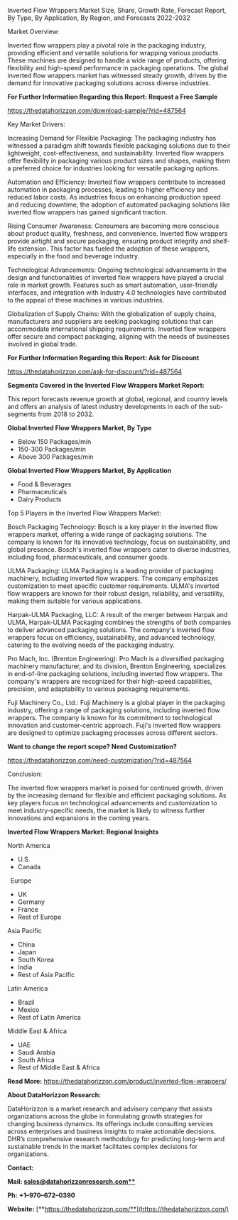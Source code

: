 ﻿Inverted Flow Wrappers Market Size, Share, Growth Rate, Forecast Report, By Type, By Application, By Region, and Forecasts 2022-2032

Market Overview:

Inverted flow wrappers play a pivotal role in the packaging industry, providing efficient and versatile solutions for wrapping various products. These machines are designed to handle a wide range of products, offering flexibility and high-speed performance in packaging operations. The global inverted flow wrappers market has witnessed steady growth, driven by the demand for innovative packaging solutions across diverse industries.

**For Further Information Regarding this Report: Request a Free Sample**	

<https://thedatahorizzon.com/download-sample/?rid=487564>

Key Market Drivers:

Increasing Demand for Flexible Packaging: The packaging industry has witnessed a paradigm shift towards flexible packaging solutions due to their lightweight, cost-effectiveness, and sustainability. Inverted flow wrappers offer flexibility in packaging various product sizes and shapes, making them a preferred choice for industries looking for versatile packaging options.

Automation and Efficiency: Inverted flow wrappers contribute to increased automation in packaging processes, leading to higher efficiency and reduced labor costs. As industries focus on enhancing production speed and reducing downtime, the adoption of automated packaging solutions like inverted flow wrappers has gained significant traction.

Rising Consumer Awareness: Consumers are becoming more conscious about product quality, freshness, and convenience. Inverted flow wrappers provide airtight and secure packaging, ensuring product integrity and shelf-life extension. This factor has fueled the adoption of these wrappers, especially in the food and beverage industry.

Technological Advancements: Ongoing technological advancements in the design and functionalities of inverted flow wrappers have played a crucial role in market growth. Features such as smart automation, user-friendly interfaces, and integration with Industry 4.0 technologies have contributed to the appeal of these machines in various industries.

Globalization of Supply Chains: With the globalization of supply chains, manufacturers and suppliers are seeking packaging solutions that can accommodate international shipping requirements. Inverted flow wrappers offer secure and compact packaging, aligning with the needs of businesses involved in global trade.

**For Further Information Regarding this Report: Ask for Discount**

<https://thedatahorizzon.com/ask-for-discount/?rid=487564>

**Segments Covered in the Inverted Flow Wrappers Market Report:**

This report forecasts revenue growth at global, regional, and country levels and offers an analysis of latest industry developments in each of the sub-segments from 2018 to 2032.

**Global Inverted Flow Wrappers Market, By Type**

- Below 150 Packages/min
- 150-300 Packages/min
- Above 300 Packages/min

**Global Inverted Flow Wrappers Market, By Application**

- Food & Beverages
- Pharmaceuticals
- Dairy Products

Top 5 Players in the Inverted Flow Wrappers Market:

Bosch Packaging Technology: Bosch is a key player in the inverted flow wrappers market, offering a wide range of packaging solutions. The company is known for its innovative technology, focus on sustainability, and global presence. Bosch's inverted flow wrappers cater to diverse industries, including food, pharmaceuticals, and consumer goods.

ULMA Packaging: ULMA Packaging is a leading provider of packaging machinery, including inverted flow wrappers. The company emphasizes customization to meet specific customer requirements. ULMA's inverted flow wrappers are known for their robust design, reliability, and versatility, making them suitable for various applications.

Harpak-ULMA Packaging, LLC: A result of the merger between Harpak and ULMA, Harpak-ULMA Packaging combines the strengths of both companies to deliver advanced packaging solutions. The company's inverted flow wrappers focus on efficiency, sustainability, and advanced technology, catering to the evolving needs of the packaging industry.

Pro Mach, Inc. (Brenton Engineering): Pro Mach is a diversified packaging machinery manufacturer, and its division, Brenton Engineering, specializes in end-of-line packaging solutions, including inverted flow wrappers. The company's wrappers are recognized for their high-speed capabilities, precision, and adaptability to various packaging requirements.

Fuji Machinery Co., Ltd.: Fuji Machinery is a global player in the packaging industry, offering a range of packaging solutions, including inverted flow wrappers. The company is known for its commitment to technological innovation and customer-centric approach. Fuji's inverted flow wrappers are designed to optimize packaging processes across different sectors.

**Want to change the report scope? Need Customization?**

<https://thedatahorizzon.com/need-customization/?rid=487564>

Conclusion:

The inverted flow wrappers market is poised for continued growth, driven by the increasing demand for flexible and efficient packaging solutions. As key players focus on technological advancements and customization to meet industry-specific needs, the market is likely to witness further innovations and expansions in the coming years.

**Inverted Flow Wrappers Market: Regional Insights**

North America

- U.S.
- Canada

` `Europe

- UK
- Germany
- France
- Rest of Europe

Asia Pacific	

- China
- Japan
- South Korea
- India
- Rest of Asia Pacific

Latin America

- Brazil
- Mexico
- Rest of Latin America

Middle East & Africa

- UAE
- Saudi Arabia
- South Africa
- Rest of Middle East & Africa

**Read More:** <https://thedatahorizzon.com/product/inverted-flow-wrappers/>

**About DataHorizzon Research:**

DataHorizzon is a market research and advisory company that assists organizations across the globe in formulating growth strategies for changing business dynamics. Its offerings include consulting services across enterprises and business insights to make actionable decisions. DHR’s comprehensive research methodology for predicting long-term and sustainable trends in the market facilitates complex decisions for organizations.

**Contact:**

**Mail: [sales@datahorizzonresearch.com**](mailto:sales@datahorizzonresearch.com)**

**Ph:** **+1–970–672–0390**

**Website:** [**https://thedatahorizzon.com/**](https://thedatahorizzon.com/)


